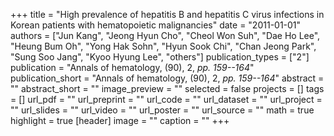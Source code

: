 +++
title = "High prevalence of hepatitis B and hepatitis C virus infections in Korean patients with hematopoietic malignancies"
date = "2011-01-01"
authors = ["Jun Kang", "Jeong Hyun Cho", "Cheol Won Suh", "Dae Ho Lee", "Heung Bum Oh", "Yong Hak Sohn", "Hyun Sook Chi", "Chan Jeong Park", "Sung Soo Jang", "Kyoo Hyung Lee", "others"]
publication_types = ["2"]
publication = "Annals of hematology, (90), 2, _pp. 159--164_"
publication_short = "Annals of hematology, (90), 2, _pp. 159--164_"
abstract = ""
abstract_short = ""
image_preview = ""
selected = false
projects = []
tags = []
url_pdf = ""
url_preprint = ""
url_code = ""
url_dataset = ""
url_project = ""
url_slides = ""
url_video = ""
url_poster = ""
url_source = ""
math = true
highlight = true
[header]
image = ""
caption = ""
+++
